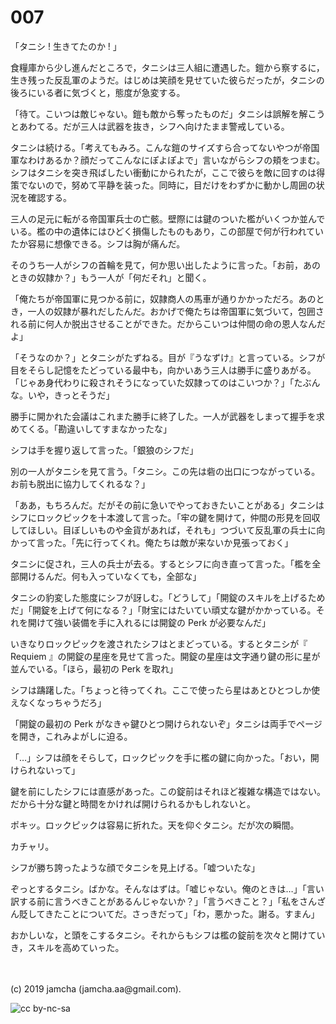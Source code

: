 

# 007

「タニシ ! 生きてたのか ! 」

食糧庫から少し進んだところで，タニシは三人組に遭遇した。鎧から察するに，生き残った反乱軍のようだ。はじめは笑顔を見せていた彼らだったが，タニシの後ろにいる者に気づくと，態度が急変する。

「待て。こいつは敵じゃない。鎧も敵から奪ったものだ」タニシは誤解を解こうとあわてる。だが三人は武器を抜き，シフへ向けたまま警戒している。

タニシは続ける。「考えてもみろ。こんな鎧のサイズすら合ってないやつが帝国軍なわけあるか？顔だってこんなにぽよぽよで」言いながらシフの頬をつまむ。シフはタニシを突き飛ばしたい衝動にかられたが，ここで彼らを敵に回すのは得策でないので，努めて平静を装った。同時に，目だけをわずかに動かし周囲の状況を確認する。

三人の足元に転がる帝国軍兵士の亡骸。壁際には鍵のついた檻がいくつか並んでいる。檻の中の遺体にはひどく損傷したものもあり，この部屋で何が行われていたか容易に想像できる。シフは胸が痛んだ。

そのうち一人がシフの首輪を見て，何か思い出したように言った。「お前，あのときの奴隷か？」もう一人が「何だそれ」と聞く。

「俺たちが帝国軍に見つかる前に，奴隷商人の馬車が通りかかっただろ。あのとき，一人の奴隷が暴れだしたんだ。おかげで俺たちは帝国軍に気づいて，包囲される前に何人か脱出させることができた。だからこいつは仲間の命の恩人なんだよ」

「そうなのか？」とタニシがたずねる。目が『うなずけ』と言っている。シフが目をそらし記憶をたどっている最中も，向かいあう三人は勝手に盛りあがる。「じゃあ身代わりに殺されそうになっていた奴隷ってのはこいつか？」「たぶんな。いや，きっとそうだ」

勝手に開かれた会議はこれまた勝手に終了した。一人が武器をしまって握手を求めてくる。「勘違いしてすまなかったな」

シフは手を握り返して言った。「銀狼のシフだ」

別の一人がタニシを見て言う。「タニシ。この先は砦の出口につながっている。お前も脱出に協力してくれるな？」

「ああ，もちろんだ。だがその前に急いでやっておきたいことがある」タニシはシフにロックピックを十本渡して言った。「牢の鍵を開けて，仲間の形見を回収してほしい。目ぼしいものや金貨があれば，それも」つづいて反乱軍の兵士に向かって言った。「先に行ってくれ。俺たちは敵が来ないか見張っておく」

タニシに促され，三人の兵士が去る。するとシフに向き直って言った。「檻を全部開けるんだ。何も入っていなくても，全部な」

タニシの豹変した態度にシフが訝しむ。「どうして」「開錠のスキルを上げるためだ」「開錠を上げて何になる？」「財宝にはたいてい頑丈な鍵がかかっている。それを開けて強い装備を手に入れるには開錠の Perk が必要なんだ」

いきなりロックピックを渡されたシフはとまどっている。するとタニシが『 Requiem 』の開錠の星座を見せて言った。開錠の星座は文字通り鍵の形に星が並んでいる。「ほら，最初の Perk を取れ」

シフは躊躇した。「ちょっと待ってくれ。ここで使ったら星はあとひとつしか使えなくなっちゃうだろ」

「開錠の最初の Perk がなきゃ鍵ひとつ開けられないぞ」タニシは両手でページを開き，これみよがしに迫る。

「…」シフは顔をそらして，ロックピックを手に檻の鍵に向かった。「おい，開けられないって」

鍵を前にしたシフには直感があった。この錠前はそれほど複雑な構造ではない。だから十分な鍵と時間をかければ開けられるかもしれないと。

ポキッ。ロックピックは容易に折れた。天を仰ぐタニシ。だが次の瞬間。

カチャリ。

シフが勝ち誇ったような顔でタニシを見上げる。「嘘ついたな」

ぞっとするタニシ。ばかな。そんなはずは。「嘘じゃない。俺のときは…」「言い訳する前に言うべきことがあるんじゃないか？」「言うべきこと？」「私をさんざん貶してきたことについてだ。さっきだって」「わ，悪かった。謝る。すまん」

おかしいな，と頭をこするタニシ。それからもシフは檻の錠前を次々と開けていき，スキルを高めていった。

<br>
<br>
(c) 2019 jamcha (jamcha.aa@gmail.com).

![cc by-nc-sa](https://i.creativecommons.org/l/by-nc-sa/4.0/88x31.png)

